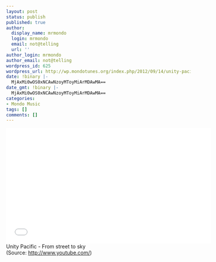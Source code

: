 ```yaml
---
layout: post
status: publish
published: true
author:
  display_name: mrmondo
  login: mrmondo
  email: not@telling
  url: ''
author_login: mrmondo
author_email: not@telling
wordpress_id: 625
wordpress_url: http://wp.mondotunes.org/index.php/2012/09/14/unity-pacific-from-street-to-sky/
date: !binary |-
  MjAxMi0wOS0xNCAwNzoyMToyMiArMDAwMA==
date_gmt: !binary |-
  MjAxMi0wOS0xNCAwNzoyMToyMiArMDAwMA==
categories:
- Mondo Music
tags: []
comments: []
---
```

<iframe width="560" height="315" src="//www.youtube.com/embed/s0xb-nXUAyY" frameborder="0"> </iframe>
Unity Pacific - From street to sky
<div class="attribution">(<span>Source:</span> <a href="http://www.youtube.com/">http://www.youtube.com/</a>)</div>
